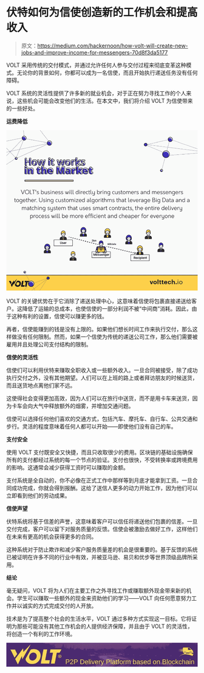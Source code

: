 # 伏特如何为信使创造新的工作机会和提高收入

> 原文：<https://medium.com/hackernoon/how-volt-will-create-new-jobs-and-improve-income-for-messengers-70d8f3da5177>

VOLT 采用传统的交付模式，并通过允许任何人参与交付过程来彻底变革这种模式。无论你的背景如何，你都可以成为一名信使，而且开始执行递送任务没有任何障碍。

VOLT 系统的灵活性提供了许多新的就业机会，对于正在努力寻找工作的个人来说，这些机会可能会改变他们的生活。在本文中，我们将介绍 VOLT 为信使带来的一些好处。

**运费降低**

![](img/af74506d8789598b9dc9f761ad2eb317.png)

VOLT 的关键优势在于它消除了递送处理中心，这意味着信使将包裹直接递送给客户。这降低了运输的总成本，也使信使的一部分利润不被“中间商”消耗。因此，由于这种有利的设置，信使可以赚更多的钱。

再者，信使能赚到的钱是没有上限的。如果他们想长时间工作来执行交付，那么这样做没有任何限制。然而，如果一个信使为传统的递送公司工作，那么他们需要被雇用并且处理公司支付结构的限制。

**信使的灵活性**

信使们可以利用伏特来赚取全职收入或一些额外收入。一旦合同被接受，除了成功执行交付之外，没有其他期望。人们可以在上班的路上或者拜访朋友的时候送货，而且送货地点离他们家不远。

这使得社会变得更加高效，因为人们可以在旅行中送货，而不是用卡车来送货，因为卡车会向大气中释放额外的烟雾，并增加交通问题。

信使可以选择任何他们喜欢的交通方式，包括汽车、摩托车、自行车、公共交通和步行。灵活的程度意味着任何人都可以开始——即使他们没有自己的车。

**支付安全**

使用 VOLT 支付既安全又快捷，而且只收取很少的费用。区块链的基础设施确保所有的支付都经过系统的每一个节点的验证。支付也很快，不受转换率或跨境费用的影响。这通常会减少获得工资时可以赚取的金额。

支付系统是全自动的，你不必像在正式工作中那样等到月底才能拿到工资。一旦合同成功完成，你就会得到报酬。这给了送信人更多的动力开始工作，因为他们可以立即看到他们的劳动成果。

**信使声望**

伏特系统将基于信差的声誉，这意味着客户可以信任将递送他们包裹的信差。一旦交付完成，客户可以留下对服务质量的反馈。信使会被激励去做好工作，这样他们在未来有更高的机会获得更多的合同。

这种系统对于防止欺诈和减少客户服务质量差的机会是很重要的。基于反馈的系统已被证明在许多不同的行业中有效，并被亚马逊、易贝和优步等世界顶级品牌所采用。

**结论**

毫无疑问，VOLT 将为人们在主要工作之外寻找工作或赚取额外现金带来新的机会。学生可以赚取一些额外的现金来资助他们的学习——VOLT 向任何愿意努力工作并以诚实的方式完成交付的人开放。

技术是为了提高整个社会的生活水平，VOLT 通过多种方式实现这一目标。它将证明为那些可能没有其他工作机会的人提供经济保障，并且由于 VOLT 的灵活性，将创造一个有利的工作环境。

![](img/40a994f243c6e5a2c730be338658ef3f.png)